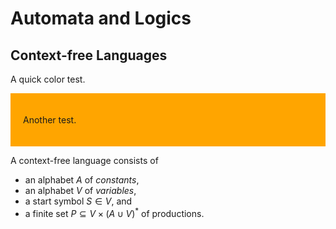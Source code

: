 <!--
author:   Thomas Wilke

email:    thomas.wilke@email.uni-kiel.de

language: en

narrator: US English Female

comment:  A simple demo that shows, how custom styles can be applied to a
          LiaScript document...

link: https://raw.githubusercontent.com/horstfortytwo/lia-test/main/alog2.css
-->

# Automata and Logics

## Context-free Languages

<div class="testcolor">

A quick color test.

</div>

<div style="background: orange; padding: 20px;">

Another test.

</div>


<div class="definition">

A context-free language consists of 

- an alphabet $A$ of *constants*,
- an alphabet $V$ of *variables*,
- a start symbol $S \in V$, and
- a finite set $P \subseteq V \times (A \cup V)^*$ of productions.

</div>
